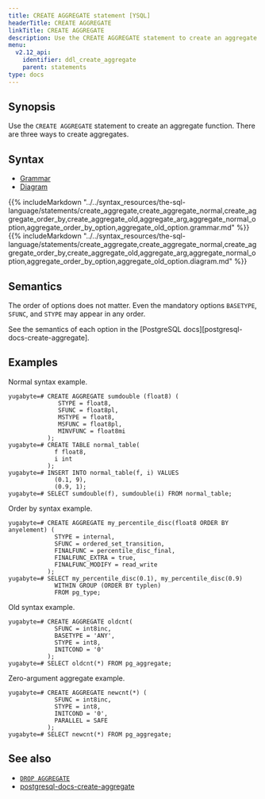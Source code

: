 ```yaml
---
title: CREATE AGGREGATE statement [YSQL]
headerTitle: CREATE AGGREGATE
linkTitle: CREATE AGGREGATE
description: Use the CREATE AGGREGATE statement to create an aggregate function.
menu:
  v2.12_api:
    identifier: ddl_create_aggregate
    parent: statements
type: docs
---
```


## Synopsis

Use the `CREATE AGGREGATE` statement to create an aggregate function.  There are three ways to
create aggregates.

## Syntax

<ul class="nav nav-tabs nav-tabs-yb">
  <li >
    <a href="#grammar" class="nav-link active" id="grammar-tab" data-toggle="tab" role="tab" aria-controls="grammar" aria-selected="true">
      <i class="fa-solid fa-file-lines" aria-hidden="true"></i>
      Grammar
    </a>
  </li>
  <li>
    <a href="#diagram" class="nav-link" id="diagram-tab" data-toggle="tab" role="tab" aria-controls="diagram" aria-selected="false">
      <i class="fa-solid fa-diagram-project" aria-hidden="true"></i>
      Diagram
    </a>
  </li>
</ul>

<div class="tab-content">
  <div id="grammar" class="tab-pane fade show active" role="tabpanel" aria-labelledby="grammar-tab">
  {{% includeMarkdown "../../syntax_resources/the-sql-language/statements/create_aggregate,create_aggregate_normal,create_aggregate_order_by,create_aggregate_old,aggregate_arg,aggregate_normal_option,aggregate_order_by_option,aggregate_old_option.grammar.md" %}}
  </div>
  <div id="diagram" class="tab-pane fade" role="tabpanel" aria-labelledby="diagram-tab">
  {{% includeMarkdown "../../syntax_resources/the-sql-language/statements/create_aggregate,create_aggregate_normal,create_aggregate_order_by,create_aggregate_old,aggregate_arg,aggregate_normal_option,aggregate_order_by_option,aggregate_old_option.diagram.md" %}}
  </div>
</div>

## Semantics

The order of options does not matter.  Even the mandatory options `BASETYPE`, `SFUNC`, and `STYPE`
may appear in any order.

See the semantics of each option in the [PostgreSQL docs][postgresql-docs-create-aggregate].

## Examples

Normal syntax example.

```plpgsql
yugabyte=# CREATE AGGREGATE sumdouble (float8) (
              STYPE = float8,
              SFUNC = float8pl,
              MSTYPE = float8,
              MSFUNC = float8pl,
              MINVFUNC = float8mi
           );
yugabyte=# CREATE TABLE normal_table(
             f float8,
             i int
           );
yugabyte=# INSERT INTO normal_table(f, i) VALUES
             (0.1, 9),
             (0.9, 1);
yugabyte=# SELECT sumdouble(f), sumdouble(i) FROM normal_table;
```

Order by syntax example.

```plpgsql
yugabyte=# CREATE AGGREGATE my_percentile_disc(float8 ORDER BY anyelement) (
             STYPE = internal,
             SFUNC = ordered_set_transition,
             FINALFUNC = percentile_disc_final,
             FINALFUNC_EXTRA = true,
             FINALFUNC_MODIFY = read_write
           );
yugabyte=# SELECT my_percentile_disc(0.1), my_percentile_disc(0.9)
             WITHIN GROUP (ORDER BY typlen)
             FROM pg_type;
```

Old syntax example.

```plpgsql
yugabyte=# CREATE AGGREGATE oldcnt(
             SFUNC = int8inc,
             BASETYPE = 'ANY',
             STYPE = int8,
             INITCOND = '0'
           );
yugabyte=# SELECT oldcnt(*) FROM pg_aggregate;
```

Zero-argument aggregate example.

```plpgsql
yugabyte=# CREATE AGGREGATE newcnt(*) (
             SFUNC = int8inc,
             STYPE = int8,
             INITCOND = '0',
             PARALLEL = SAFE
           );
yugabyte=# SELECT newcnt(*) FROM pg_aggregate;
```

## See also

- [`DROP AGGREGATE`](../ddl_drop_aggregate)
- [postgresql-docs-create-aggregate](https://www.postgresql.org/docs/current/sql-createaggregate.html)
